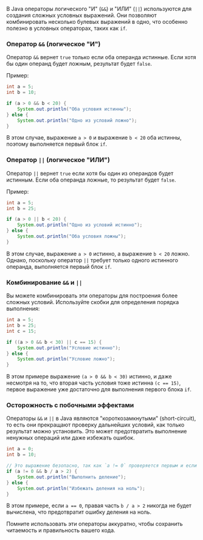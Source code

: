В Java операторы логического "И" (`&&`) и "ИЛИ" (`||`) используются для создания сложных условных выражений. Они позволяют комбинировать несколько булевых выражений в одно, что особенно полезно в условных операторах, таких как `if`.

### Оператор `&&` (логическое "И")
Оператор `&&` вернет `true` только если оба операнда истинные. Если хотя бы один операнд будет ложным, результат будет `false`.

Пример:

```java
int a = 5;
int b = 10;

if (a > 0 && b < 20) {
    System.out.println("Оба условия истинны");
} else {
    System.out.println("Одно из условий ложно");
}
```

В этом случае, выражение `a > 0` и выражение `b < 20` оба истинны, поэтому выполняется первый блок `if`.

### Оператор `||` (логическое "ИЛИ")
Оператор `||` вернет `true` если хотя бы один из операндов будет истинным. Если оба операнда ложные, то результат будет `false`.

Пример:

```java
int a = 5;
int b = 25;

if (a > 0 || b < 20) {
    System.out.println("Одно из условий истинно");
} else {
    System.out.println("Оба условия ложны");
}
```

В этом случае, выражение `a > 0` истинно, а выражение `b < 20` ложно. Однако, поскольку оператор `||` требует только одного истинного операнда, выполняется первый блок `if`.

### Комбинирование `&&` и `||`
Вы можете комбинировать эти операторы для построения более сложных условий. Используйте скобки для определения порядка выполнения:

```java
int a = 5;
int b = 25;
int c = 15;

if ((a > 0 && b < 30) || c == 15) {
    System.out.println("Условие истинно");
} else {
    System.out.println("Условие ложно");
}
```

В этом примере выражение `(a > 0 && b < 30)` истинно, и даже несмотря на то, что вторая часть условия тоже истинна `(c == 15)`, первое выражение уже достаточно для выполнения первого блока `if`.

### Осторожность с побочными эффектами
Операторы `&&` и `||` в Java являются "короткозамкнутыми" (short-circuit), то есть они прекращают проверку дальнейших условий, как только результат можно установить. Это может предотвратить выполнение ненужных операций или даже избежать ошибок.

```java
int a = 0;
int b = 10;

// Это выражение безопасно, так как `a != 0` проверяется первым и если оно ложно, справа `b/a` не будет вычисляться
if (a != 0 && b / a > 2) {
    System.out.println("Выполнить деление");
} else {
    System.out.println("Избежать деления на ноль");
}
```

В этом примере, если `a == 0`, правая часть `b / a > 2` никогда не будет вычислена, что предотвратит ошибку деления на ноль.

Помните использовать эти операторы аккуратно, чтобы сохранить читаемость и правильность вашего кода.